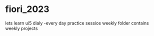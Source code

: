 # fiori_2023
lets learn ui5
dialy -every day practice sessios
weekly folder contains weekly projects
